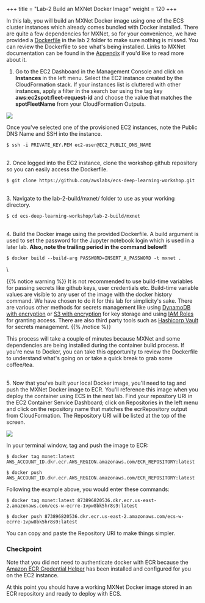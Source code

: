 +++
title = "Lab-2 Build an MXNet Docker Image"
weight = 120
+++

In this lab, you will build an MXNet Docker image using one of the ECS cluster instances which already comes bundled with Docker installed. There are quite a few dependencies for MXNet, so for your convenience, we have provided a [Dockerfile](https://github.com/awslabs/ecs-deep-learning-workshop/blob/master/lab-2-build/mxnet/Dockerfile) in the lab 2 folder to make sure nothing is missed. You can review the Dockerfile to see what's being installed. Links to MXNet documentation can be found in the [Appendix](https://github.com/awslabs/ecs-deep-learning-workshop/#appendix) if you'd like to read more about it.

1. Go to the EC2 Dashboard in the Management Console and click on **Instances** in the left menu. Select the EC2 instance created by the CloudFormation stack. If your instances list is cluttered with other instances, apply a filter in the search bar using the tag key **aws:ec2spot:fleet-request-id** and choose the value that matches the **spotFleetName** from your CloudFormation Outputs.

![](/images/ecs-deep-learning-workshop/ec2-public-dns.png)

Once you've selected one of the provisioned EC2 instances, note the Public DNS Name and SSH into the instance.
	
	$ ssh -i PRIVATE_KEY.PEM ec2-user@EC2_PUBLIC_DNS_NAME
\
2. Once logged into the EC2 instance, clone the workshop github repository so you can easily access the Dockerfile.

	$ git clone https://github.com/awslabs/ecs-deep-learning-workshop.git
\
3. Navigate to the lab-2-build/mxnet/ folder to use as your working directory.

	$ cd ecs-deep-learning-workshop/lab-2-build/mxnet
\
4. Build the Docker image using the provided Dockerfile. A build argument is used to set the password for the Jupyter notebook login which is used in a later lab. **Also, note the trailing period in the command below!!**  

	$ docker build --build-arg PASSWORD=INSERT_A_PASSWORD -t mxnet .
\

{{% notice warning %}}
It is not recommended to use build-time variables for passing secrets like github keys, user credentials etc. Build-time variable values are visible to any user of the image with the docker history command. We have chosen to do it for this lab for simplicity's sake. There are various other methods for secrets management like using [DynamoDB with encryption](https://aws.amazon.com/blogs/developer/client-side-encryption-for-amazon-dynamodb/) or [S3 with encryption](https://aws.amazon.com/blogs/security/how-to-manage-secrets-for-amazon-ec2-container-service-based-applications-by-using-amazon-s3-and-docker/) for key storage and using [IAM Roles](http://docs.aws.amazon.com/AmazonECS/latest/developerguide/task-iam-roles.html) for granting access. There are also third party tools such as [Hashicorp Vault](https://www.vaultproject.io/) for secrets management.
{{% /notice %}}

This process will take a couple of minutes because MXNet and some dependencies are being installed during the container build process. If you're new to Docker, you can take this opportunity to review the Dockerfile to understand what's going on or take a quick break to grab some coffee/tea.

\
5. Now that you've built your local Docker image, you'll need to tag and push the MXNet Docker image to ECR. You'll reference this image when you deploy the container using ECS in the next lab. Find your repository URI in the EC2 Container Service Dashboard; click on Repositories in the left menu and click on the repository name that matches the ecrRepository output from CloudFormation. The Repository URI will be listed at the top of the screen.

![](/images/ecs-deep-learning-workshop/ecr-uri.png)

In your terminal window, tag and push the image to ECR:

	$ docker tag mxnet:latest AWS_ACCOUNT_ID.dkr.ecr.AWS_REGION.amazonaws.com/ECR_REPOSITORY:latest   

	$ docker push AWS_ACCOUNT_ID.dkr.ecr.AWS_REGION.amazonaws.com/ECR_REPOSITORY:latest  

Following the example above, you would enter these commands:

	$ docker tag mxnet:latest 873896820536.dkr.ecr.us-east-2.amazonaws.com/ecs-w-ecrre-1vpw8bk5hr8s9:latest

	$ docker push 873896820536.dkr.ecr.us-east-2.amazonaws.com/ecs-w-ecrre-1vpw8bk5hr8s9:latest

You can copy and paste the Repository URI to make things simpler.

### Checkpoint

Note that you did not need to authenticate docker with ECR because the [Amazon ECR Credential Helper](https://github.com/awslabs/amazon-ecr-credential-helper) has been installed and configured for you on the EC2 instance.

At this point you should have a working MXNet Docker image stored in an ECR repository and ready to deploy with ECS.
